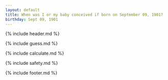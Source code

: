 ```yaml
---
layout: default
title: When was I or my baby conceived if born on September 09, 1901?
birthday: Sept 09, 1901
---
```


{% include header.md %}

{% include guess.md %}

{% include calculate.md %}

{% include safety.md %}

{% include footer.md %}



